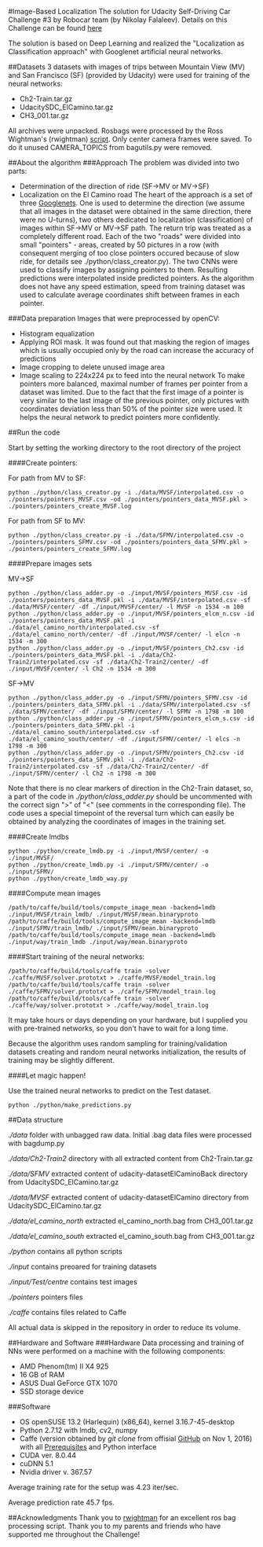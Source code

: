 #Image-Based Localization
The solution for Udacity Self-Driving Car Challenge #3 by Robocar team (by Nikolay Falaleev).
Details on this Challenge can be found [here](https://medium.com/udacity/challenge-3-image-based-localization-5d9cadcff9e7#.cv1xx261f)

The solution is based on Deep Learning and realized the "Localization as Classification approach" with Googlenet artificial neural networks.

##Datasets
3 datasets with images of trips between Mountain View (MV) and San Francisco (SF) (provided by Udacity) were used for training of the neural networks:
* Ch2-Train.tar.gz
* UdacitySDC_ElCamino.tar.gz
* CH3_001.tar.gz

All archives were unpacked. Rosbags were processed by the Ross Wightman's (rwightman) [script](https://github.com/rwightman/udacity-driving-reader). Only center camera frames were saved.
To do it unused CAMERA_TOPICS from bagutils.py were removed.

##About the algorithm
###Approach
The problem was divided into two parts:
* Determination of the direction of ride (SF->MV or MV->SF)
* Localization on the El Camino road
The heart of the approach is a set of three [Googlenets](https://github.com/BVLC/caffe/blob/master/models/bvlc_googlenet/train_val.prototxt). One is used to determine the direction (we assume that all images in the dataset were obtained in the same direction, there were no U-turns), two others dedicated to localization (classification) of images within SF->MV or MV->SF path. The return trip was treated as a completely different road. Each of the two "roads" were divided into small "pointers" - areas, created by 50 pictures in a row (with consequent merging of too close pointers occured because of slow ride, for details see ./python/class_creator.py). The two CNNs were used to classify images by assigning pointers to them.
Resulting predictions were interpolated inside predicted pointers. As the algorithm does not have any speed estimation, speed from training dataset was used to calculate average coordinates shift between frames in each pointer.

###Data preparation
Images that were preprocessed by openCV:
* Histogram equalization
* Applying ROI mask. It was found out that masking the region of images which is usually occupied only by the road can increase the accuracy of predictions
* Image cropping to delete unused image area
* Image scaling to 224x224 px to feed into the neural network
To make pointers more balanced, maximal number of frames per pointer from a dataset was limited.
Due to the fact that the first image of a pointer is very similar to the last image of the previous pointer, only pictures with coordinates deviation less than 50% of the pointer size were used. It helps the neural network to predict pointers more confidently.

##Run the code

Start by setting the working directory to the root directory of the project

####Create pointers:

For path from MV to SF:

```
python ./python/class_creator.py -i ./data/MVSF/interpolated.csv -o ./pointers/pointers_MVSF.csv -od ./pointers/pointers_data_MVSF.pkl > ./pointers/pointers_create_MVSF.log
```
For path from SF to MV:

```
python ./python/class_creator.py -i ./data/SFMV/interpolated.csv -o ./pointers/pointers_SFMV.csv -od ./pointers/pointers_data_SFMV.pkl > ./pointers/pointers_create_SFMV.log
```

####Prepare images sets

MV->SF

```
python ./python/class_adder.py -o ./input/MVSF/pointers_MVSF.csv -id ./pointers/pointers_data_MVSF.pkl -i ./data/MVSF/interpolated.csv -sf ./data/MVSF/center/ -df ./input/MVSF/center/ -l MVSF -n 1534 -m 100
python ./python/class_adder.py -o ./input/MVSF/pointers_elcm_n.csv -id ./pointers/pointers_data_MVSF.pkl -i ./data/el_camino_north/interpolated.csv -sf ./data/el_camino_north/center/ -df ./input/MVSF/center/ -l elcn -n 1534 -m 300
python ./python/class_adder.py -o ./input/MVSF/pointers_Ch2.csv -id ./pointers/pointers_data_MVSF.pkl -i ./data/Ch2-Train2/interpolated.csv -sf ./data/Ch2-Train2/center/ -df ./input/MVSF/center/ -l Ch2 -n 1534 -m 300
```

SF->MV

```
python ./python/class_adder.py -o ./input/SFMV/pointers_SFMV.csv -id ./pointers/pointers_data_SFMV.pkl -i ./data/SFMV/interpolated.csv -sf ./data/SFMV/center/ -df ./input/SFMV/center/ -l SFMV -n 1798 -m 100
python ./python/class_adder.py -o ./input/SFMV/pointers_elcm_s.csv -id ./pointers/pointers_data_SFMV.pkl -i ./data/el_camino_south/interpolated.csv -sf ./data/el_camino_south/center/ -df ./input/SFMV/center/ -l elcs -n 1798 -m 300 
python ./python/class_adder.py -o ./input/SFMV/pointers_Ch2.csv -id ./pointers/pointers_data_SFMV.pkl -i ./data/Ch2-Train2/interpolated.csv -sf ./data/Ch2-Train2/center/ -df ./input/SFMV/center/ -l Ch2 -n 1798 -m 300
```
Note that there is no clear markers of direction in the Ch2-Train dataset, so, a part of the code in  _./python/class_adder.py_ should be uncommented with the correct sign ">" of "<" (see comments in the corresponding file). The code uses a special timepoint of the reversal turn which can easily be obtained by analyzing the coordinates of images in the training set.

####Create lmdbs

```
python ./python/create_lmdb.py -i ./input/MVSF/center/ -o ./input/MVSF/
python ./python/create_lmdb.py -i ./input/SFMV/center/ -o ./input/SFMV/
python ./python/create_lmdb_way.py
```

####Compute mean images

```
/path/to/caffe/build/tools/compute_image_mean -backend=lmdb ./input/MVSF/train_lmdb/ ./input/MVSF/mean.binaryproto
/path/to/caffe/build/tools/compute_image_mean -backend=lmdb ./input/SFMV/train_lmdb/ ./input/SFMV/mean.binaryproto
/path/to/caffe/build/tools/compute_image_mean -backend=lmdb ./input/way/train_lmdb ./input/way/mean.binaryproto
```

####Start training of the neural networks:

```
/path/to/caffe/build/tools/caffe train -solver ./caffe/MVSF/solver.prototxt > ./caffe/MVSF/model_train.log
/path/to/caffe/build/tools/caffe train -solver ./caffe/SFMV/solver.prototxt > ./caffe/SFMV/model_train.log
/path/to/caffe/build/tools/caffe train -solver ./caffe/way/solver.prototxt > ./caffe/way/model_train.log
```

It may take hours or days depending on your hardware, but I supplied you with pre-trained networks, so you don't have to wait for a long time.

Because the algorithm uses random sampling for training/validation datasets creating and random neural networks initialization, the results of training may be slightly different. 

####Let magic happen!

Use the trained neural networks to predict on the Test dataset.

```
python ./python/make_predictions.py
```


##Data structure

_./data_ folder with unbagged raw data. Initial .bag data files were processed with bagdump.py

_./data/Ch2-Train2_ directory with all extracted content from Ch2-Train.tar.gz

_./data/SFMV_ extracted content of udacity-datasetElCaminoBack directory from UdacitySDC_ElCamino.tar.gz

_./data/MVSF_ extracted content of udacity-datasetElCamino directory from UdacitySDC_ElCamino.tar.gz

_./data/el_camino_north_ extracted el_camino_north.bag from CH3_001.tar.gz

_./data/el_camino_south_ extracted el_camino_south.bag from CH3_001.tar.gz

_./python_ contains all python scripts

_./input_ contains preoared for training datasets

_./input/Test/centre_ contains test images

_./pointers_ pointers files

_./caffe_ contains files related to Caffe

All actual data is skipped in the repository in order to reduce its volume.

##Hardware and Software
###Hardware
Data processing and training of NNs were performed on a machine with the following components:

* AMD Phenom(tm) II X4 925
* 16 GB of RAM
* ASUS Dual GeForce GTX 1070
* SSD storage device

###Software

* OS openSUSE 13.2 (Harlequin) (x86_64), kernel 3.16.7-45-desktop
* Python 2.7.12 with lmdb, cv2, numpy
* Caffe (version obtained by _git clone_ from offisial [GitHub](https://github.com/BVLC/caffe) on Nov 1, 2016) with all [Prerequisites](http://caffe.berkeleyvision.org/installation.html#prerequisites) and Python interface
* CUDA ver. 8.0.44
* cuDNN 5.1
* Nvidia driver v. 367.57

Average training rate for the setup was 4.23 iter/sec.

Average prediction rate 45.7 fps.

##Acknowledgments
Thank you to [rwightman](https://github.com/rwightman/udacity-driving-reader) for an excellent ros bag processing script.
Thank you to my parents and friends who have supported me throughout the Challenge!
